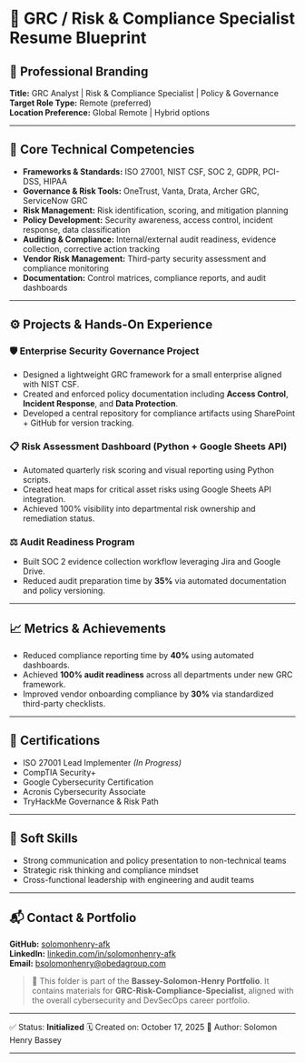 # 🧩 GRC / Risk & Compliance Specialist Resume Blueprint

## 🎯 Professional Branding
**Title:** GRC Analyst | Risk & Compliance Specialist | Policy & Governance  
**Target Role Type:** Remote (preferred)  
**Location Preference:** Global Remote | Hybrid options  

---

## 🧩 Core Technical Competencies
- **Frameworks & Standards:** ISO 27001, NIST CSF, SOC 2, GDPR, PCI-DSS, HIPAA  
- **Governance & Risk Tools:** OneTrust, Vanta, Drata, Archer GRC, ServiceNow GRC  
- **Risk Management:** Risk identification, scoring, and mitigation planning  
- **Policy Development:** Security awareness, access control, incident response, data classification  
- **Auditing & Compliance:** Internal/external audit readiness, evidence collection, corrective action tracking  
- **Vendor Risk Management:** Third-party security assessment and compliance monitoring  
- **Documentation:** Control matrices, compliance reports, and audit dashboards  

---

## ⚙️ Projects & Hands-On Experience
### 🛡️ Enterprise Security Governance Project
- Designed a lightweight GRC framework for a small enterprise aligned with NIST CSF.
- Created and enforced policy documentation including **Access Control**, **Incident Response**, and **Data Protection**.
- Developed a central repository for compliance artifacts using SharePoint + GitHub for version tracking.

### 📋 Risk Assessment Dashboard (Python + Google Sheets API)
- Automated quarterly risk scoring and visual reporting using Python scripts.
- Created heat maps for critical asset risks using Google Sheets API integration.
- Achieved 100% visibility into departmental risk ownership and remediation status.

### ⚖️ Audit Readiness Program
- Built SOC 2 evidence collection workflow leveraging Jira and Google Drive.
- Reduced audit preparation time by **35%** via automated documentation and policy versioning.

---

## 📈 Metrics & Achievements
- Reduced compliance reporting time by **40%** using automated dashboards.  
- Achieved **100% audit readiness** across all departments under new GRC framework.  
- Improved vendor onboarding compliance by **30%** via standardized third-party checklists.  

---

## 🧾 Certifications
- ISO 27001 Lead Implementer *(In Progress)*  
- CompTIA Security+  
- Google Cybersecurity Certification  
- Acronis Cybersecurity Associate  
- TryHackMe Governance & Risk Path  

---

## 🧠 Soft Skills
- Strong communication and policy presentation to non-technical teams  
- Strategic risk thinking and compliance mindset  
- Cross-functional leadership with engineering and audit teams  

---

## 📬 Contact & Portfolio
**GitHub:** [solomonhenry-afk](https://github.com/solomonhenry-afk)  
**LinkedIn:** [linkedin.com/in/solomonhenry-afk](https://linkedin.com/in/solomonhenry-afk)  
**Email:** bsolomonhenry@obedagroup.com  


> 📘 This folder is part of the **Bassey-Solomon-Henry Portfolio**.
> It contains materials for **GRC-Risk-Compliance-Specialist**, aligned with the overall cybersecurity and DevSecOps career portfolio.

---

✅ Status: **Initialized**
🗓️ Created on: October 17, 2025
👤 Author: Solomon Henry Bassey

---
